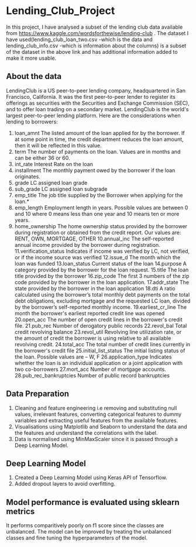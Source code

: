 # Lending_Club_Project
In this project, I have analysed a subset of the lending club data available from https://www.kaggle.com/wordsforthewise/lending-club .
The dataset I have used(lending_club_loan_two.csv -which is the data and lending_club_info.csv -which is information about the columns) is a subset of the dataset in the above link and has additional information added to make it more usable.

## About the data
LendingClub is a US peer-to-peer lending company, headquartered in San Francisco, California. It was the first peer-to-peer lender to register its offerings as securities with the Securities and Exchange Commission (SEC), and to offer loan trading on a secondary market. LendingClub is the world's largest peer-to-peer lending platform. Here are the considerations when lending to borrowers:
1. loan_amnt	The listed amount of the loan applied for by the borrower. If at some point in time, the credit department reduces the loan amount, then it will be reflected in this value.
2. term	The number of payments on the loan. Values are in months and can be either 36 or 60.
3. int_rate	Interest Rate on the loan
4. installment	The monthly payment owed by the borrower if the loan originates.
5. grade	LC assigned loan grade
6. sub_grade	LC assigned loan subgrade
7. emp_title	The job title supplied by the Borrower when applying for the loan.*
8. emp_length	Employment length in years. Possible values are between 0 and 10 where 0 means less than one year and 10 means ten or more years.
9. home_ownership	The home ownership status provided by the borrower during registration or obtained from the credit report. Our values are: RENT, OWN, MORTGAGE,    OTHER
10.annual_inc	The self-reported annual income provided by the borrower during registration.
11.verification_status	Indicates if income was verified by LC, not verified, or if the income source was verified
12.issue_d	The month which the loan was funded
13.loan_status	Current status of the loan
14.purpose	A category provided by the borrower for the loan request.
15.title	The loan title provided by the borrower
16.zip_code	The first 3 numbers of the zip code provided by the borrower in the loan application.
17.addr_state	The state provided by the borrower in the loan application
18.dti	A ratio calculated using the borrower’s total monthly debt payments on the total debt obligations, excluding mortgage and the requested LC loan, divided by the borrower’s self-reported monthly income.
19.earliest_cr_line	The month the borrower's earliest reported credit line was opened
20.open_acc	The number of open credit lines in the borrower's credit file.
21.pub_rec	Number of derogatory public records
22.revol_bal	Total credit revolving balance
23.revol_util	Revolving line utilization rate, or the amount of credit the borrower is using relative to all available revolving credit.
24.total_acc	The total number of credit lines currently in the borrower's credit file
25.initial_list_status	The initial listing status of the loan. Possible values are – W, F
26.application_type	Indicates whether the loan is an individual application or a joint application with two co-borrowers
27.mort_acc	Number of mortgage accounts.
28.pub_rec_bankruptcies	Number of public record bankruptcies

## Data Preparation
1. Cleaning and feature engineering i.e removing and substituting null values, irrelevant features, converting categorical features to dummy variables and extracting useful features from the available features.
2. Visualisations using Matplotlib and Seaborn to understand the data and the features and understand the correlations with the label.
3. Data is normalised using MinMaxScaler since it is passed through a Deep Learning Model.

## Deep Learning Model
1. Created a Deep Learning Model using Keras API of Tensorflow.
2. Added dropout layers to avoid overfitting.

## Model performance is evaluated using sklearn metrics
It performs comparitively poorly on f1 score since the classes are unbalanced. The model can be improved by treating the unbalanced classes and fine tuning the hyperparameters of the model.

